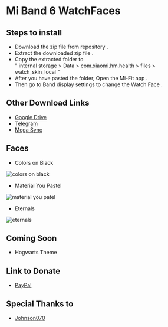 # Mi Band 6 WatchFaces  
## Steps to install

- Download the zip file from repository .
- Extract the downloaded zip file .
- Copy the extracted folder to <br> " internal storage > Data > com.xiaomi.hm.health > files > watch_skin_local "
- After you have pasted the folder, Open the Mi-Fit app .
- Then go to Band display settings to change the Watch Face .
  
## Other Download Links
- [Google Drive](https://bit.ly/3nDX2lv "Google Drive")
- [Telegram](https://bit.ly/3bhIXoj "Telegram")
- [Mega Sync](https://bit.ly/2XYxTte "Mega Sync")

## Faces
- Colors on Black  

![colors on black](https://drive.google.com/file/d/19zNzAVEfqnyLOBUAW-GUvvWUhcgUfhWM/view?usp=sharing)

- Material You Pastel  

![material you patel](https://drive.google.com/file/d/19ziUY24tPI5YqapCUhqIEAJplqgt3OTn/view?usp=sharing)

- Eternals  

![eternals](https://drive.google.com/file/d/1G3Jxo4LKQa6pdpboxLP1CY0iX10ACDDq/view?usp=sharing)

## Coming Soon
- Hogwarts Theme

## Link to Donate
- [PayPal](https://bit.ly/3BI13ud "PayPal")


## Special Thanks to
- [Johnson070](https://github.com/Johnson070)


